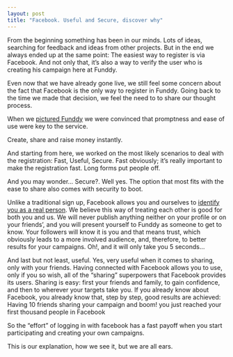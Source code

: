 ```yaml
---
layout: post
title: "Facebook. Useful and Secure, discover why"
---
```


From the beginning something has been in our minds. Lots of ideas, searching for feedback and ideas from other projects. But in the end we always ended up at the same point: The easiest way to register is via Facebook. And not only that, it’s also a way to verify the user who is creating his campaign here at Funddy.

Even now that we have already gone live, we still feel some concern about the fact that Facebook is the only way to register in Funddy. Going back to the time we made that decision, we feel the need to to share our thought process.

When we [pictured Funddy](http://blog.funddy.com/3600) we were convinced that promptness and ease of use were key to the service.

Create, share and raise money instantly.

And starting from here, we worked on the most likely scenarios to deal with the registration: Fast, Useful, Secure. Fast obviously; it’s really important to make the registration fast. Long forms put people off.

And you may wonder… Secure?. Well yes. The option that most fits with the ease to share also comes with security to boot.

Unlike a traditional sign up, Facebook allows you and ourselves to [identify you as a real person](https://www.facebook.com/help/398085743567023). We believe this way of treating each other is good for both you and us. We will never publish anything neither on your profile or on your friends’, and you will present yourself to Funddy as someone to get to know. Your followers will know it is you and that means trust, which obviously leads to a more involved audience, and, therefore, to better results for your campaigns. Oh!, and it will only take you 5 seconds…

And last but not least, useful. Yes, very useful when it comes to sharing, only with your friends. Having connected with Facebook allows you to use, only if you so wish, all of the “sharing” superpowers that Facebook provides its users. Sharing is easy: first your friends and family, to gain confidence, and then to wherever your targets take you. If you already know about Facebook, you already know that, step by step, good results are achieved: Having 10 friends sharing your campaign and boom! you just reached your first thousand people in Facebook 

So the “effort” of logging in with facebook has a fast payoff when you start participating and creating your own campaigns.

This is our explanation, how we see it, but we are all ears.
